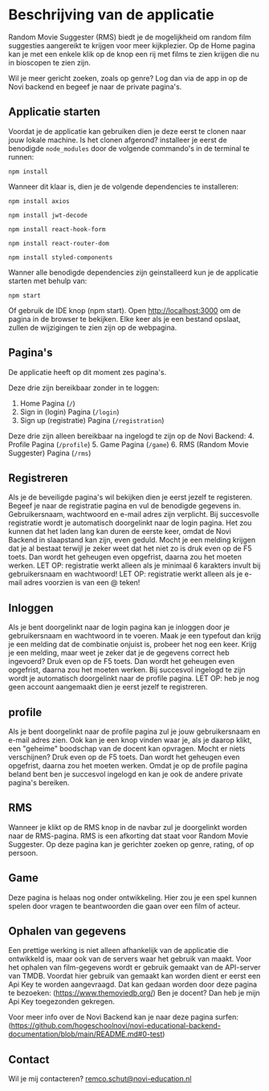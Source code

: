 # Beschrijving van de applicatie

Random Movie Suggester (RMS) biedt je de mogelijkheid om random film suggesties aangereikt te krijgen voor meer kijkplezier.
Op de Home pagina kan je met een enkele klik op de knop een rij met films te zien krijgen die nu in bioscopen
te zien zijn. 

Wil je meer gericht zoeken, zoals op genre? 
Log dan via de app in op de Novi backend en begeef je naar de private pagina's.

## Applicatie starten

Voordat je de applicatie kan gebruiken dien je deze eerst te clonen naar jouw lokale machine.
Is het clonen afgerond? installeer je eerst de benodigde `node_modules` door de volgende commando's in de terminal te runnen:

```
npm install
```

Wanneer dit klaar is, dien je de volgende dependencies te installeren:

```
npm install axios
```

```
npm install jwt-decode
```

```
npm install react-hook-form
```

```
npm install react-router-dom
```

```
npm install styled-components
```

Wanner alle benodigde dependencies zijn geinstalleerd kun je de applicatie starten met behulp van:

```
npm start
```

Of gebruik de IDE knop (npm start). Open [http://localhost:3000](http://localhost:3000/) om de pagina in de browser
te bekijken. Elke keer als je een bestand opslaat, zullen de wijzigingen te zien zijn op de webpagina.


## Pagina's

De applicatie heeft op dit moment zes pagina's.

Deze drie zijn bereikbaar zonder in te loggen:
1. Home Pagina (`/`)
2. Sign in (login) Pagina (`/login`)
3. Sign up (registratie) Pagina (`/registration`)

Deze drie zijn alleen bereikbaar na ingelogd te zijn op de Novi Backend:
4. Profile Pagina (`/profile`)
5. Game Pagina (`/game`)
6. RMS (Random Movie Suggester) Pagina (`/rms`)

## Registreren

Als je de beveiligde pagina's wil bekijken dien je eerst jezelf te registeren.
Begeef je naar de registratie pagina en vul de benodigde gegevens in.
Gebruikersnaam, wachtwoord en e-mail adres zijn verplicht.
Bij succesvolle registratie wordt je automatisch doorgelinkt naar de login pagina.
Het zou kunnen dat het laden lang kan duren de eerste keer, omdat de Novi Backend in slaapstand kan zijn, even geduld.
Mocht je een melding krijgen dat je al bestaat terwijl je zeker weet dat het niet zo is druk even op de F5 toets.
Dan wordt het geheugen even opgefrist, daarna zou het moeten werken.
LET OP: registratie werkt alleen als je minimaal 6 karakters invult bij gebruikersnaam en wachtwoord!
LET OP: registratie werkt alleen als je e-mail adres voorzien is van een @ teken!

## Inloggen

Als je bent doorgelinkt naar de login pagina kan je inloggen door je gebruikersnaam en wachtwoord in te voeren.
Maak je een typefout dan krijg je een melding dat de combinatie onjuist is, probeer het nog een keer.
Krijg je een melding, maar weet je zeker dat je de gegevens correct heb ingevoerd? Druk even op de F5 toets.
Dan wordt het geheugen even opgefrist, daarna zou het moeten werken.
Bij succesvol ingelogd te zijn wordt je automatisch doorgelinkt naar de profile pagina.
LET OP: heb je nog geen account aangemaakt dien je eerst jezelf te registreren.

## profile

Als je bent doorgelinkt naar de profile pagina zul je jouw gebruikersnaam en e-mail adres zien.
Ook kan je een knop vinden waar je, als je daarop klikt, een "geheime" boodschap van de docent kan opvragen.
Mocht er niets verschijnen? Druk even op de F5 toets.
Dan wordt het geheugen even opgefrist, daarna zou het moeten werken. 
Omdat je op de profile pagina beland bent ben je succesvol ingelogd en kan je ook de andere private pagina's bereiken.

## RMS

Wanneer je klikt op de RMS knop in de navbar zul je doorgelinkt worden naar de RMS-pagina.
RMS is een afkorting dat staat voor Random Movie Suggester.
Op deze pagina kan je gerichter zoeken op genre, rating, of op persoon.

## Game

Deze pagina is helaas nog onder ontwikkeling.
Hier zou je een spel kunnen spelen door vragen te beantwoorden die gaan over een film of acteur.

## Ophalen van gegevens

Een prettige werking is niet alleen afhankelijk van de applicatie die ontwikkeld is, maar ook van de servers waar het
gebruik van maakt.
Voor het ophalen van film-gegevens wordt er gebruik gemaakt van de API-server van TMDB.
Voordat hier gebruik van gemaakt kan worden dient er eerst een Api Key te worden aangevraagd.
Dat kan gedaan worden door deze pagina te bezoeken: (https://www.themoviedb.org/)
Ben je docent? Dan heb je mijn Api Key toegezonden gekregen.

Voor meer info over de Novi Backend kan je naar deze pagina surfen:
(https://github.com/hogeschoolnovi/novi-educational-backend-documentation/blob/main/README.md#0-test)

## Contact

Wil je mij contacteren?
remco.schut@novi-education.nl